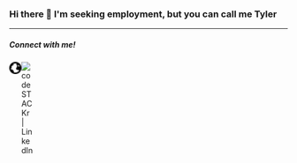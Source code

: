 ### Hi there 👋 I'm seeking employment, but you can call me Tyler

___

##### Connect with me!

[<img align="left" alt="codeSTACKr.com" width="22px" src="https://raw.githubusercontent.com/iconic/open-iconic/master/svg/globe.svg" />][website]
[<img align="left" alt="codeSTACKr | LinkedIn" width="22px" src="https://cdn.jsdelivr.net/npm/simple-icons@v3/icons/linkedin.svg" />][linkedin]


[website]: https://tylersportfolio.netlify.app/
[linkedin]: https://www.linkedin.com/in/tylerkim11/
